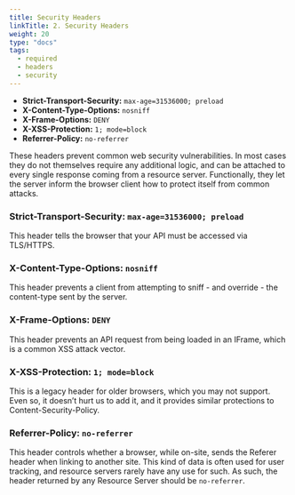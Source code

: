 ```yaml
---
title: Security Headers
linkTitle: 2. Security Headers
weight: 20
type: "docs"
tags:
  - required
  - headers
  - security
---
```


- **Strict-Transport-Security:** `max-age=31536000; preload`
- **X-Content-Type-Options:** `nosniff`
- **X-Frame-Options:** `DENY`
- **X-XSS-Protection:** `1; mode=block`
- **Referrer-Policy:** `no-referrer`

These headers prevent common web security vulnerabilities. In most cases they do not themselves
require any additional logic, and can be attached to every single response coming from a resource server.
Functionally, they let the server inform the browser client how to protect itself from common attacks.

### Strict-Transport-Security: `max-age=31536000; preload`

This header tells the browser that your API must be accessed via TLS/HTTPS.

### X-Content-Type-Options: `nosniff`

This header prevents a client from attempting to sniff - and override - the content-type sent by the server.

### X-Frame-Options: `DENY`

This header prevents an API request from being loaded in an IFrame, which is a common XSS attack vector.

### X-XSS-Protection: `1; mode=block`

This is a legacy header for older browsers, which you may not support. Even so, it doesn’t hurt us to add it, and it
provides similar protections to Content-Security-Policy.

### Referrer-Policy: `no-referrer`

This header controls whether a browser, while on-site, sends the Referer header when linking to another site. This kind
of data is often used for user tracking, and resource servers rarely have any use for such. As such, the header returned
by any Resource Server should be `no-referrer`.
